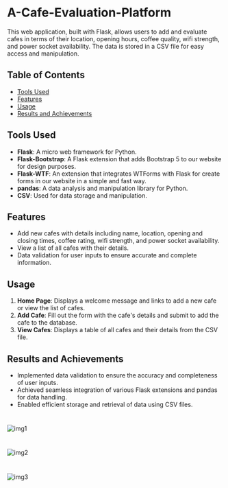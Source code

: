 # A-Cafe-Evaluation-Platform
This web application, built with Flask, allows users to add and evaluate cafes in terms of their location, opening hours, coffee quality, wifi strength, and power socket availability. The data is stored in a CSV file for easy access and manipulation.


## Table of Contents
- [Tools Used](#tools-used)
- [Features](#features)
- [Usage](#usage)
- [Results and Achievements](#results-and-achievements)

## Tools Used
- **Flask**: A micro web framework for Python.
- **Flask-Bootstrap**:  A Flask extension that adds Bootstrap 5 to our website for design purposes.
- **Flask-WTF**: An extension that integrates WTForms with Flask for create forms in our website in a simple and fast way.
- **pandas**: A data analysis and manipulation library for Python.
- **CSV**: Used for data storage and manipulation.

## Features
- Add new cafes with details including name, location, opening and closing times, coffee rating, wifi strength, and power socket availability.
- View a list of all cafes with their details.
- Data validation for user inputs to ensure accurate and complete information.

## Usage
1. **Home Page**: Displays a welcome message and links to add a new cafe or view the list of cafes.
2. **Add Cafe**: Fill out the form with the cafe's details and submit to add the cafe to the database.
3. **View Cafes**: Displays a table of all cafes and their details from the CSV file.

## Results and Achievements
- Implemented data validation to ensure the accuracy and completeness of user inputs.
- Achieved seamless integration of various Flask extensions and pandas for data handling.
- Enabled efficient storage and retrieval of data using CSV files.


#
#
![img1](https://github.com/bardack134/A-Cafe-Evaluation-Platform/assets/142977989/23aa781f-d765-49d9-bd60-093e4d3d071d)
#
#
![img2](https://github.com/bardack134/A-Cafe-Evaluation-Platform/assets/142977989/1d752638-0f07-49f5-8f06-f21a1789e350)
#
#
![img3](https://github.com/bardack134/A-Cafe-Evaluation-Platform/assets/142977989/1a421041-edd1-4deb-a99e-fb7b4ab32a8e)
